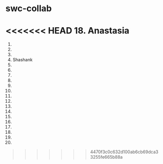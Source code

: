 # swc-collab
<<<<<<< HEAD
18. Anastasia
=======
1. 
2. 
3. 
4. Shashank
5. 
6. 
7.
8.
9.
10.
11.
12.
13.
14.
15.
16.
17.
18.
19.
20.
>>>>>>> 4470f3c0c632d100ab6cb69dca33255fe665b88a
